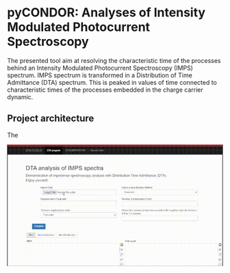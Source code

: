 # pyCONDOR: Analyses of Intensity Modulated Photocurrent Spectroscopy

The presented tool aim at resolving the characteristic time of the processes behind an Intensity Modulated Photocurrent Spectroscopy (IMPS) spectrum. IMPS spectrum is transformed in a Distribution of Time Admittance (DTA) spectrum. This is peaked in values of time connected to characteristic times of the processes embedded in the charge carrier dynamic. 

## Project architecture

The 

 ![Alt Text](https://github.com/peppermatt94/pyCONDOR/blob/master/dta.gif)


